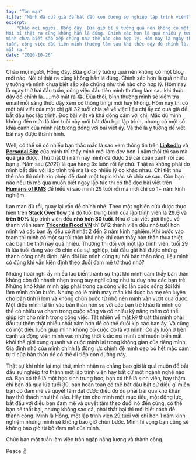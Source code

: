 ```yaml
---
tag: "Tản mạn"
title: "Mình đã quá già để bắt đầu con đường sự nghiệp lập trình viên?"
excerpt:
    "Chào mọi người, Hồng đây. Bữa giờ bí ý tưởng quá nên không có một blog mới nào.
Nói bí thật ra cũng không hẳn là đúng. Chính xác hơn là quá nhiều ý tưởng và
mình chưa biết sắp xếp chúng như thế nào cho hợp lý. Hôm nay là ngày thứ hai đầu
tuần, công việc đầu tiên mình thường làm sau khi thức dậy đó chính là......mở
mắt ra."
date: "2020-10-26"
---
```


Chào mọi người, Hồng đây. Bữa giờ bí ý tưởng quá nên không có một blog mới nào.
Nói bí thật ra cũng không hẳn là đúng. Chính xác hơn là quá nhiều ý tưởng và
mình chưa biết sắp xếp chúng như thế nào cho hợp lý. Hôm nay là ngày thứ hai đầu
tuần, công việc đầu tiên mình thường làm sau khi thức dậy đó chính là......mở
mắt ra 😂. Đùa thôi, bình thường mình sẽ kiểm tra email mỗi sáng thức dậy xem có
thông tin gì mới hay không. Hôm nay thì có một bài viết của một chị gái 32 tuổi
chia sẻ về việc liệu chị ấy có quá già để bắt đầu học lập trình. Đọc bài viết và
khá đồng cảm với chị. Mặc dù mình không đến mức là tầm tuổi này mới bắt đầu học
lập trình, nhưng có một số khía cạnh của mình rất tương đồng với bài viết ấy. Và
thế là ý tưởng để viết bài này được thành hình.

Well, có thể sẽ có nhiều bạn thắc mắc là sao xem thông tin trên
[**LinkedIn**](https://www.linkedin.com/in/hongla/) và
[**Personal Site**](https://hongla.dev) của mình thì thấy mình mới làm dev hơn 1
năm thôi thì sao mà **quá già** được. Thú thật thì năm nay mình đã được 29 cái
xuân xanh rồi các bạn ạ. Năm sau (_2021_) là qua hàng 3x luôn rồi ấy chứ. Thật
ra không phải do mình bắt đầu với lập trình trễ mà là do nhiều lý do khác nhau.
Chi tiết như thế nào thì mình xin phép để dành một topic khác sẽ chia sẻ sau.
Còn bạn nào nếu tò mò quá muốn biết ngay lập tức thì có thể đọc bài viết trên
[**Humans of KMS**](https://www.facebook.com/kmstechnologyvietnam/photos/a.1020953724734889/1738086296354958)
để hiểu vì sao mình 29 tuổi rồi mà mới chỉ có 1+ năm kinh nghiệm.

Lan man đủ rồi, quay lại vấn đề chính nhé. Theo một nghiên cứu được thực hiện
trên
[**Stack Overflow**](https://www.freecodecamp.org/news/2-out-of-3-developers-are-self-taught-and-other-insights-from-stack-overflow-s-2016-survey-of-50-8cf0ee5d4c21/)
thì độ tuổi trung bình của lập trình viên là **29.6** và **trên 50%** lập trình
viên đều **nhỏ hơn 30 tuổi**. Như ở bài viết giới thiệu về thành viên team
[**Tricentis Flood VN**](https://blog.hongla.dev/blog/tricentis-flood-vn-team/)
thì 8/12 thành viên đều nhỏ tuổi hơn mình và các bạn ấy đều có ít nhất 2 đến 3
năm kinh nghiệm. Khi bước vào team thì mình có một sự tủi thân khá nhẹ khi cảm
thấy bản thân thua thiệt các bạn trẻ thời nay quá nhiều. Thường thì đối với một
lập trình viên, tuổi 29 là lứa tuổi đang vào độ chín của sự nghiệp, bắt đầu gặt
hái được những thành công nhất định. Nên đôi lúc mình cũng tự hỏi bản thân rằng,
liệu mình có đúng khi vẫn kiên định theo đuổi đam mê từ thuở nhỏ?

Những hoài nghi ấy nhiều lúc biến thành sự thật khi mình cảm thấy bản thân không
còn đủ nhanh nhẹn trong suy nghĩ cũng như tư duy như các bạn trẻ. Những khó khăn
mình gặp phải trong cả công việc lẫn cuộc sống đôi khi làm mình chùn bước. Nhưng
có lẽ mình may mắn khi được ba mẹ rèn luyện cho bản tính lì lợm và không chùn
bước từ nhỏ nên mình vẫn vượt qua được. Một điều mình tự tin vào bản thân hơn so
với các bạn trẻ khác là mình có thể có nhiều va chạm trong cuộc sống và có nhiều
kỹ năng mềm có thể giúp ích cho mình trong công việc. Tất nhiên về mặt kỹ thuật
thì mình phải đầu tư thêm thật nhiều chất xám hơn để có thể đuổi kịp các bạn ấy.
Và cũng có một điều luôn giúp mình không bỏ cuộc đó là vợ mình. Cô ấy luôn ở bên
cạnh và động viên mình vào những thời khắc mà mình chỉ muốn biến mất khỏi thế
giới xung quanh và cuộc mình lại trong không gian của riêng mình. Gia đình nhỏ
của mình chính là động lực chính để mình dẹp bỏ hết mặc cảm tự ti của bản thân
để có thể đi tiếp con đường này.

Thật sự khi nhìn lại mọi thứ, mình nhận ra chẳng bao giờ là quá muộn để bắt đầu
sự nghiệp trở thành một lập trình viên hay bất cứ một ngành nghề nào cả. Bạn có
thể là một học sinh trung học, bạn có thể là sinh viên, hay thậm chí bạn đã qua
lứa tuổi 30, bạn hoàn toàn có thể bắt đầu bất cứ điều gì miễn bạn có đam mê và
quyết tâm đạt được điều đó dù phải trải qua khó khăn hay thử thách như thế nào.
Hãy tìm cho mình một mục tiêu, một động lực, bắt đầu với điều bạn đam mê và
quyết tâm theo đuổi nó đến cùng, có thể bạn sẽ thất bại, nhưng không sao cả,
phải thất bại thì mới biết cách để thành công. Mình là Hồng, một lập trình viên
29 tuổi với chỉ hơn 1 năm kinh nghiệm nhưng mình sẽ không bao giờ chùn bước.
Mình hi vọng bạn cũng sẽ không bao giờ từ bỏ đam mê của mình.

Chúc bạn một tuần làm việc tràn ngập năng lượng và thành công.

<p class="text-right">Peace ✌️</p>
